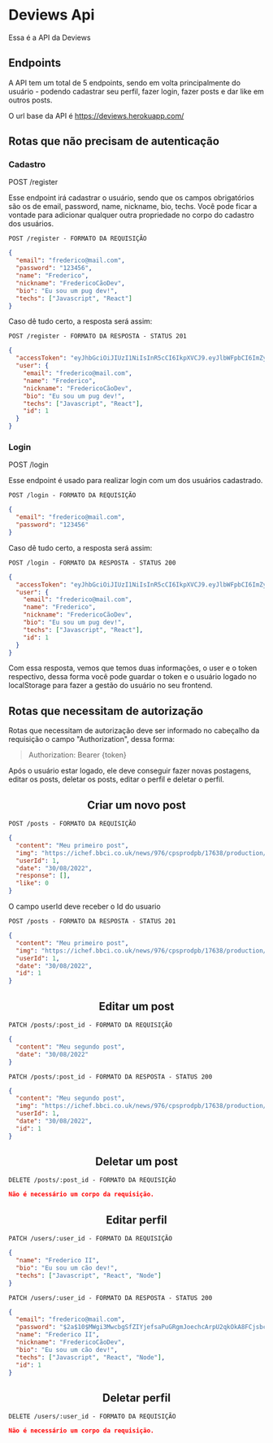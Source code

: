 # Deviews Api

Essa é a API da Deviews

## **Endpoints**

A API tem um total de 5 endpoints, sendo em volta principalmente do usuário - podendo cadastrar seu perfil, fazer login, fazer posts e dar like em outros posts.

O url base da API é https://deviews.herokuapp.com/

## Rotas que não precisam de autenticação

### Cadastro

POST /register <br/>

Esse endpoint irá cadastrar o usuário, sendo que os campos obrigatórios são os de email, password, name, nickname, bio, techs.
Você pode ficar a vontade para adicionar qualquer outra propriedade no corpo do cadastro dos usuários.

`POST /register - FORMATO DA REQUISIÇÃO`

```json
{
  "email": "frederico@mail.com",
  "password": "123456",
  "name": "Frederico",
  "nickname": "FredericoCãoDev",
  "bio": "Eu sou um pug dev!",
  "techs": ["Javascript", "React"]
}
```

Caso dê tudo certo, a resposta será assim:

`POST /register - FORMATO DA RESPOSTA - STATUS 201`

```json
{
  "accessToken": "eyJhbGciOiJIUzI1NiIsInR5cCI6IkpXVCJ9.eyJlbWFpbCI6ImZyZWRlcmljb0BtYWlsLmNvbSIsImlhdCI6MTY2MTg4ODAyNCwiZXhwIjoxNjYxODkxNjI0LCJzdWIiOiIxIn0.0WUbQsax-l6OI70W_cnfBD60Auq82rE2XjlMxaYkzCE",
  "user": {
    "email": "frederico@mail.com",
    "name": "Frederico",
    "nickname": "FredericoCãoDev",
    "bio": "Eu sou um pug dev!",
    "techs": ["Javascript", "React"],
    "id": 1
  }
}
```

### Login

POST /login <br/>

Esse endpoint é usado para realizar login com um dos usuários cadastrado.

`POST /login - FORMATO DA REQUISIÇÃO`

```json
{
  "email": "frederico@mail.com",
  "password": "123456"
}
```

Caso dê tudo certo, a resposta será assim:

`POST /login - FORMATO DA RESPOSTA - STATUS 200`

```json
{
  "accessToken": "eyJhbGciOiJIUzI1NiIsInR5cCI6IkpXVCJ9.eyJlbWFpbCI6ImZyZWRlcmljb0BtYWlsLmNvbSIsImlhdCI6MTY2MTg4ODA4OSwiZXhwIjoxNjYxODkxNjg5LCJzdWIiOiIxIn0    RyeCQrvZ23R4IOWfjzSG7gC60Wjy7CEFbt3VPi5-iGk",
  "user": {
    "email": "frederico@mail.com",
    "name": "Frederico",
    "nickname": "FredericoCãoDev",
    "bio": "Eu sou um pug dev!",
    "techs": ["Javascript", "React"],
    "id": 1
  }
}
```

Com essa resposta, vemos que temos duas informações, o user e o token respectivo, dessa forma você pode guardar o token e o usuário logado no localStorage para fazer a gestão do usuário no seu frontend.

## Rotas que necessitam de autorização

Rotas que necessitam de autorização deve ser informado no cabeçalho da requisição o campo "Authorization", dessa forma:

> Authorization: Bearer {token}

Após o usuário estar logado, ele deve conseguir fazer novas postagens, editar os posts, deletar os posts, editar o perfil e deletar o perfil.

<h2 align ='center'> Criar um novo post </h2>

`POST /posts - FORMATO DA REQUISIÇÃO`

```json
{
  "content": "Meu primeiro post",
  "img": "https://ichef.bbci.co.uk/news/976/cpsprodpb/17638/production/_124800859_gettyimages-817514614.jpg",
  "userId": 1,
  "date": "30/08/2022",
  "response": [],
  "like": 0
}
```

O campo userId deve receber o Id do usuario

`POST /posts - FORMATO DA RESPOSTA - STATUS 201`

```json
{
  "content": "Meu primeiro post",
  "img": "https://ichef.bbci.co.uk/news/976/cpsprodpb/17638/production/_124800859_gettyimages-817514614.jpg",
  "userId": 1,
  "date": "30/08/2022",
  "id": 1
}
```

<h2 align ='center'> Editar um post </h2>

`PATCH /posts/:post_id - FORMATO DA REQUISIÇÃO`

```json
{
  "content": "Meu segundo post",
  "date": "30/08/2022"
}
```

`PATCH /posts/:post_id - FORMATO DA RESPOSTA - STATUS 200`

```json
{
  "content": "Meu segundo post",
  "img": "https://ichef.bbci.co.uk/news/976/cpsprodpb/17638/production/_124800859_gettyimages-817514614.jpg",
  "userId": 1,
  "date": "30/08/2022",
  "id": 1
}
```

<h2 align ='center'> Deletar um post </h2>

`DELETE /posts/:post_id - FORMATO DA REQUISIÇÃO`

```json
Não é necessário um corpo da requisição.
```

<h2 align ='center'> Editar perfil</h2>

`PATCH /users/:user_id - FORMATO DA REQUISIÇÃO`

```json
{
  "name": "Frederico II",
  "bio": "Eu sou um cão dev!",
  "techs": ["Javascript", "React", "Node"]
}
```

`PATCH /users/:user_id - FORMATO DA RESPOSTA - STATUS 200`

```json
{
  "email": "frederico@mail.com",
  "password": "$2a$10$MWgi3MwcbgSfZIYjefsaPuGRgmJoechcArpU2qkOkA8FCjsbcDdVa",
  "name": "Frederico II",
  "nickname": "FredericoCãoDev",
  "bio": "Eu sou um cão dev!",
  "techs": ["Javascript", "React", "Node"],
  "id": 1
}
```

<h2 align ='center'> Deletar perfil</h2>

`DELETE /users/:user_id - FORMATO DA REQUISIÇÃO`

```json
Não é necessário um corpo da requisição.
```
